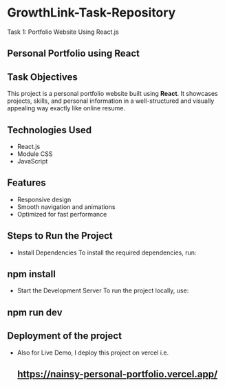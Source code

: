 # GrowthLink-Task-Repository
Task 1: Portfolio Website Using React.js

## Personal Portfolio using React

## Task Objectives
This project is a personal portfolio website built using **React**. It showcases projects, skills, and personal information in a well-structured and visually appealing way exactly like online resume.

## Technologies Used
- React.js
- Module CSS
- JavaScript

## Features
- Responsive design
- Smooth navigation and animations
- Optimized for fast performance

## Steps to Run the Project

- Install Dependencies
To install the required dependencies, run:
 ##              **npm install**
- Start the Development Server
To run the project locally, use:
 ##              **npm run dev**

## Deployment of the project
- Also for Live Demo, I deploy this project on vercel i.e.
  ## **https://nainsy-personal-portfolio.vercel.app/**
  
